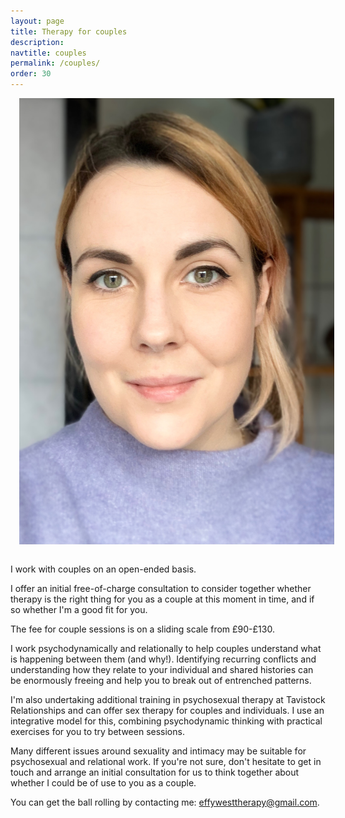 ```yaml
---
layout: page
title: Therapy for couples
description: 
navtitle: couples
permalink: /couples/
order: 30
---
```

<img class="col one right" src="/img/8D6106A2-86BA-4F07-AF7B-1B8AC3DCCADE.jpeg" alt="West Therapy" style="margin: 0 0 1em 1em" />

I work with couples on an open-ended basis.

I offer an initial free-of-charge consultation to consider together whether therapy is the right thing for you as a couple at this moment in time, and if so whether I'm a good fit for you.

The fee for couple sessions is on a sliding scale from £90-£130. 

I work psychodynamically and relationally to help couples understand what is happening between them (and why!). Identifying recurring conflicts and understanding how they relate to your individual and shared histories can be enormously freeing and help you to break out of entrenched patterns.

I'm also undertaking additional training in psychosexual therapy at Tavistock Relationships and can offer sex therapy for couples and individuals. I use an integrative model for this, combining psychodynamic thinking with practical exercises for you to try between sessions.

Many different issues around sexuality and intimacy may be suitable for psychosexual and relational work. If you're not sure, don't hesitate to get in touch and arrange an initial consultation for us to think together about whether I could be of use to you as a couple.

You can get the ball rolling by contacting me: [effywesttherapy@gmail.com](mailto:effywesttherapy@gmail.com).
